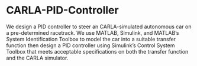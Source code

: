 # CARLA-PID-Controller
We design a PID controller to steer an CARLA-simulated autonomous car on a pre-determined racetrack. We use MATLAB, Simulink, and MATLAB’s System Identification Toolbox to model the car into a suitable transfer function then design a PID controller using Simulink’s Control System Toolbox that meets acceptable specifications on both the transfer function and the CARLA simulator.
